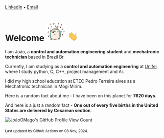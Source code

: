 [LinkedIn](https://www.linkedin.com/in/joão-pedro-gozzoli-b95641301/) &bull;
[Email](joaopedrogozzoli@gmail.com)

# Welcome <img src="happy.gif" height="64px" /> <img src="wave.gif" height="32px" />

I am João, a  **control and automation engineering student** and **mechatronic technician** based in Brazil Br.

Currently, I am studying as a **control and automation engineering** at [Unifei](https://unifei.edu.br) where I study python, C, C++, project management and Ai.

I did my high school education at ETEC Pedro Ferreira alves as a Mechatronic technician in Mogi Mirim.

Here is a random fact about me - I have been on this planet for **7620 days**.

And here is a just a random fact -  **One out of every five births in the United States are delivered by Cesarean section**.

![JoãoOMago's GitHub Profile View Count](https://komarev.com/ghpvc/?username=JoaoOMago)

<sub>Last updated by Github Actions on 08 Nov, 2024.</sub>
